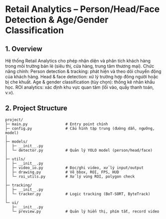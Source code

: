 ﻿# Retail Analytics – Person/Head/Face Detection & Age/Gender Classification
## 1. Overview 
Hệ thống Retail Analytics cho phép nhận diện và phân tích khách hàng trong môi trường bán lẻ (siêu thị, cửa hàng, trung tâm thương mại).
Chức năng chính:
Person detection & tracking: phát hiện và theo dõi chuyển động của khách hàng.
Head & face detection: xử lý trường hợp đông người hoặc bị che khuất.
Age & gender classification (tùy chọn): thống kê nhân khẩu học.
ROI analytics: xác định khu vực quan tâm (lối vào, quầy thanh toán, v.v).

## 2. Project Structure
```
project/
├─ main.py                 # Entry point chính
├─ config.py               # Cấu hình tập trung (đường dẫn, ngưỡng, model)
│
├─ models/
│  ├─ __init__.py
│  └─ detector.py          # Quản lý YOLO model (person/head/face)
│
├─ utils/
│  ├─ __init__.py
│  ├─ video_io.py          # Đọc/ghi video, xử lý input/output
│  ├─ drawing.py           # Vẽ bbox, ROI, FPS, HUD
│  └─ roi_utils.py         # Xử lý vùng ROI, polygon check
│
├─ tracking/
│  ├─ __init__.py
│  └─ tracker.py           # Logic tracking (BoT-SORT, ByteTrack)
│
└─ ui/
   ├─ __init__.py
   └─ preview.py           # Quản lý hiển thị, phím tắt, record video
```